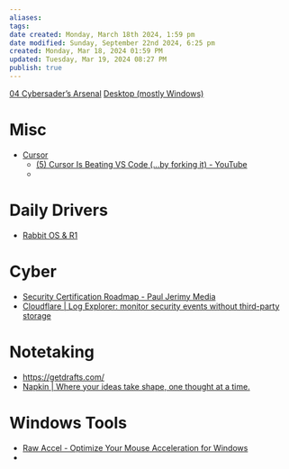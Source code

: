 ```yaml
---
aliases: 
tags: 
date created: Monday, March 18th 2024, 1:59 pm
date modified: Sunday, September 22nd 2024, 6:25 pm
created: Monday, Mar 18, 2024 01:59 PM
updated: Tuesday, Mar 19, 2024 08:27 PM
publish: true
---
```


[04 Cybersader’s Arsenal](../CybersaderNotion/04%20Cybersader’s%20Arsenal.md) 
[Desktop (mostly Windows)](../CybersaderNotion/03%20Awesome-Cyber/Apps%20&%20Tech/Desktop%20(mostly%20Windows).md) 

# Misc

- [Cursor](https://www.cursor.com/) 
	- [(5) Cursor Is Beating VS Code (...by forking it) - YouTube](https://www.youtube.com/watch?v=e2vct-TQquw)
	- 

# Daily Drivers

- [Rabbit OS & R1](../📁%2005%20-%20Learning,%20Notes/⬇️%20Notes%20Drop/Rabbit%20OS%20&%20R1/Rabbit%20OS%20&%20R1.md) 

# Cyber

- [Security Certification Roadmap - Paul Jerimy Media](https://pauljerimy.com/security-certification-roadmap/)
- [Cloudflare | Log Explorer: monitor security events without third-party storage](https://blog.cloudflare.com/log-explorer)

# Notetaking

- https://getdrafts.com/
- [Napkin | Where your ideas take shape, one thought at a time.](https://www.napkin.one/) 

# Windows Tools

- [Raw Accel - Optimize Your Mouse Acceleration for Windows](https://rawaccel.net/)
- 